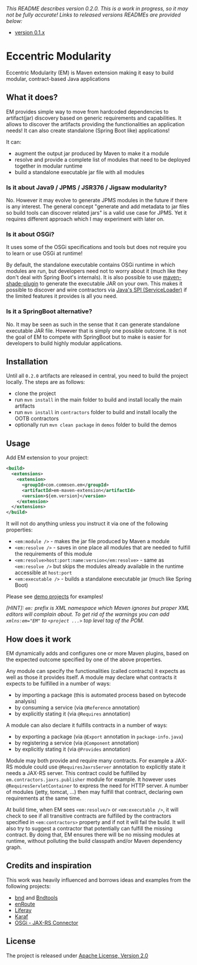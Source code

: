 
_This README describes version 0.2.0. This is a work in progress, so it may not be fully accurate! Links to released versions READMEs are provided below:_

 - [version 0.1.x](https://github.com/commsen/EM/blob/0.1.x/README.md)

# Eccentric Modularity

Eccentric Modularity (EM) is Maven extension making it easy to build modular, contract-based Java applications


## What it does?

EM provides simple way to move from hardcoded dependencies to artifact(jar) discovery based on generic requirements and capabilities. It allows to discover the artifacts providing the functionalities an application needs! It can also create standalone (Spring Boot like) applications!

It can:
 - augment the output jar produced by Maven to make it a module
 - resolve and provide a complete list of modules that need to be deployed together in modular runtime
 - build a standalone executable jar file with all modules


### Is it about Java9 / JPMS / JSR376 / Jigsaw modularity?

No. However it may evolve to generate JPMS modules in the future if there is any interest. The general concept "generate and add metadata to jar files so build tools can discover related jars" is a valid use case for JPMS. Yet it requires different approach which I may experiment with later on.

### Is it about OSGi?

It uses some of the OSGi specifications and tools but does not require you to learn or use OSGi at runtime!

By default, the standalone executable contains OSGi runtime in which modules are run, but developers need not to worry about it (much like they don't deal with Spring Boot's internals). It is also possible to use [maven-shade-plugin](https://maven.apache.org/plugins/maven-shade-plugin/) to generate the executable JAR on your own. This makes it possible to discover and wire contractors via [Java's SPI (ServiceLoader)](https://docs.oracle.com/javase/tutorial/ext/basics/spi.html#packaging-the-dictionary-service-in-a-jar-file) if the limited features it provides is all you need.

### Is it a SpringBoot alternative?

No. It may be seen as such in the sense that it can generate standalone executable JAR file. However that is simply one possible outcome. It is not the goal of EM to compete with SpringBoot but to make is easier for developers to build highly modular applications.  

## Installation

Until all `0.2.0` artifacts are released in central, you need to build the project locally. The steps are as follows:

 - clone the project
 - run `mvn install` in the main folder to build and install locally the main artifacts
 - run `mvn install` in `contractors` folder to build and install locally the OOTB contractors
 - optionally run `mvn clean package` in `demos` folder to build the demos

## Usage

Add EM extension to your project:
```xml
<build>
  <extensions>
    <extension>
      <groupId>com.commsen.em</groupId>
      <artifactId>em-maven-extension</artifactId>
      <version>${em.version}</version>
    </extension>
  </extensions>
</build>
```

It will not do anything unless you instruct it via one of the following properties:

 - `<em:module />` - makes the jar file produced by Maven a module
 - `<em:resolve />` - saves in one place all modules that are needed to fulfill the requirements of this module
 - `<em:resolve>host:port:name:version</em:resolve>` - same as `<em:resolve />` but skips the modules already available in the runtime accessible at `host:port`
 - `<em:executable />` - builds a standalone executable jar (much like Spring Boot)

Please see [demo projects](https://github.com/commsen/EM/tree/master/demos) for examples!

_[HINT]: `em:` prefix is XML namespace which Maven ignores but proper XML editors will complain about. To get rid of the warnings you can add `xmlns:em="EM"` to `<project ...>` top level tag of the POM._

## How does it work

EM dynamically adds and configures one or more Maven plugins, based on the expected outcome specified by one of the above properties.

Any module can specify the functionalities (called contracts) it expects as well as those it provides itself. A module may declare what contracts it expects to be fulfilled in a number of ways:

  - by importing a package (this is automated process based on bytecode analysis)
  - by consuming a service (via `@Reference` annotation)
  - by explicitly stating it (via `@Requires` annotation)   

A module can also declare it fulfills contracts in a number of ways:

 - by exporting a package (via `@Export` annotation in `package-info.java`)
 - by registering a service (via `@Component` annotation)
 - by explicitly stating it (via `@Provides` annotation)   

Module may both provide and require many contracts. For example a JAX-RS module could use `@RequiresJaxrsServer` annotation to explicitly state it needs a JAX-RS server. This contract could be fulfilled by `em.contractors.jaxrs.publisher` module for example. It however uses `@RequiresServletContainer` to express the need for HTTP server. A number of modules (jetty, tomcat, ...) then may fulfill that contract, declaring own requirements at the same time.   

At build time, when EM sees `<em:resolve/>` or `<em:executable />`, it will check to see if all transitive contracts are fulfilled by the contractors specified in `<em:contractors>` property and if not it will fail the build. It will also try to suggest a contractor that potentially can fulfill the missing contract. By doing that, EM ensures there will be no missing modules at runtime, without polluting the build classpath and/or Maven dependency graph.     

## Credits and inspiration

This work was heavily influenced and borrows ideas and examples from the following projects:
 - [bnd](http://bnd.bndtools.org/) and [Bndtools](http://bndtools.org/)
 - [enRoute](http://enroute.osgi.org/)
 - [Liferay](http://liferay.com)
 - [Karaf](https://karaf.apache.org/)
 - [OSGi - JAX-RS Connector](https://github.com/hstaudacher/osgi-jax-rs-connector)

## License

The project is released under [Apache License, Version 2.0](https://www.apache.org/licenses/LICENSE-2.0)

